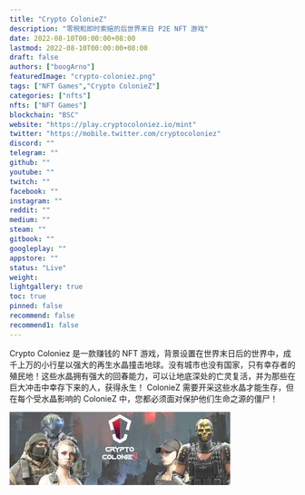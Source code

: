 ```yaml
---
title: "Crypto ColonieZ"
description: "零税和即时索赔的后世界末日 P2E NFT 游戏"
date: 2022-08-10T00:00:00+08:00
lastmod: 2022-08-10T00:00:00+08:00
draft: false
authors: ["boogArno"]
featuredImage: "crypto-coloniez.png"
tags: ["NFT Games","Crypto ColonieZ"]
categories: ["nfts"]
nfts: ["NFT Games"]
blockchain: "BSC"
website: "https://play.cryptocoloniez.io/mint"
twitter: "https://mobile.twitter.com/cryptocoloniez"
discord: ""
telegram: ""
github: ""
youtube: ""
twitch: ""
facebook: ""
instagram: ""
reddit: ""
medium: ""
steam: ""
gitbook: ""
googleplay: ""
appstore: ""
status: "Live"
weight: 
lightgallery: true
toc: true
pinned: false
recommend: false
recommend1: false
---
```

<p>Crypto Coloniez 是一款赚钱的 NFT 游戏，背景设置在世界末日后的世界中，成千上万的小行星以强大的再生水晶撞击地球。没有城市也没有国家，只有幸存者的殖民地！这些水晶拥有强大的回春能力，可以让地底深处的亡灵复活，并为那些在巨大冲击中幸存下来的人，获得永生！ ColonieZ 需要开采这些水晶才能生存，但在每个受水晶影响的 ColonieZ 中，您都必须面对保护他们生命之源的僵尸！</p>

![下载](下载.jpg)
